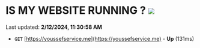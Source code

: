 # IS MY WEBSITE RUNNING ? [![](https://img.shields.io/static/v1?label=Sponsor&message=%E2%9D%A4&logo=GitHub&color=%23fe8e86)](https://github.com/sponsors/<username>)

Last updated: **2/12/2024, 11:30:58 AM**

- `GET` [https://youssefservice.me](https://youssefservice.me) - **Up** (131ms)
